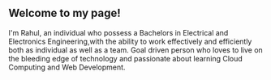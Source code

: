 Welcome to my page!
-------------------
I'm Rahul, an individual who possess a Bachelors in Electrical and Electronics Engineering,with the ability to work effectively and efficiently both as individual as well as a team.
Goal driven person who loves to live on the bleeding edge of technology and passionate about learning Cloud Computing and Web Development.
